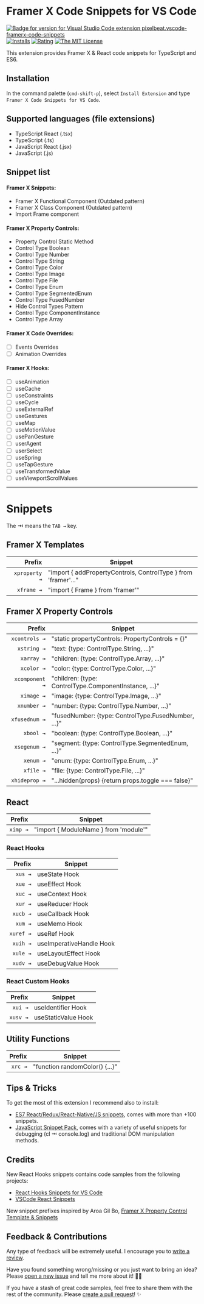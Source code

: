 # Framer X Code Snippets for VS Code

[![Badge for version for Visual Studio Code extension pixelbeat.vscode-framerx-code-snippets](https://vsmarketplacebadge.apphb.com/version-short/pixelbeat.vscode-framerx-code-snippets.svg?color=blue&style=?style=for-the-badge&logo=visual-studio-code)](https://marketplace.visualstudio.com/items?itemName=pixelbeat.vscode-framerx-code-snippets)
[![Installs](https://vsmarketplacebadge.apphb.com/installs-short/pixelbeat.vscode-framerx-code-snippets.svg?color=blue&style=flat-square)](https://marketplace.visualstudio.com/items?itemName=pixelbeat.vscode-framerx-code-snippets)
[![Rating](https://vsmarketplacebadge.apphb.com/rating-short/pixelbeat.vscode-framerx-code-snippets.svg?color=blue&style=flat-square)](https://marketplace.visualstudio.com/items?itemName=pixelbeat.vscode-framerx-code-snippets)
[![The MIT License](https://img.shields.io/badge/license-MIT-orange.svg?color=blue&style=flat-square)](http://opensource.org/licenses/MIT)

This extension provides Framer X & React code snippets for TypeScript and ES6.

## Installation

In the command palette (`cmd-shift-p`), select `Install Extension` and type `Framer X Code Snippets for VS Code`.

## Supported languages (file extensions)

-   TypeScript React (.tsx)
-   TypeScript (.ts)
-   JavaScript React (.jsx)
-   JavaScript (.js)

## Snippet list

#### Framer X Snippets:

-  Framer X Functional Component (Outdated pattern)
-  Framer X Class Component (Outdated pattern)
-  Import Frame component

#### Framer X Property Controls:

-  Property Control Static Method
-  Control Type Boolean
-  Control Type Number
-  Control Type String
-  Control Type Color
-  Control Type Image
-  Control Type File
-  Control Type Enum
-  Control Type SegmentedEnum
-  Control Type FusedNumber
-  Hide Control Types Pattern
-  Control Type ComponentInstance
-  Control Type Array

#### Framer X Code Overrides:

-   [ ] Events Overrides
-   [ ] Animation Overrides

#### Framer X Hooks:

-   [ ] useAnimation
-   [ ] useCache
-   [ ] useConstraints
-   [ ] useCycle
-   [ ] useExternalRef
-   [ ] useGestures
-   [ ] useMap
-   [ ] useMotionValue
-   [ ] usePanGesture
-   [ ] userAgent
-   [ ] userSelect
-   [ ] useSpring
-   [ ] useTapGesture
-   [ ] useTransformedValue
-   [ ] useViewportScrollValues

---

# Snippets

The **⇥** means the `TAB →` key.

## Framer X Templates

|        Prefix | Snippet                                                        |
|-------------: |----------------------------------------------------------------|
| `xproperty ⇥` | "import { addPropertyControls, ControlType } from 'framer'..." |
| `xframe ⇥`    | "import { Frame } from 'framer'"                               |


## Framer X Property Controls

|         Prefix | Snippet                                                |
|--------------: |--------------------------------------------------------|
| `xcontrols ⇥`  | "static propertyControls: PropertyControls = {}"       |
| `xstring ⇥`    | "text: {type: ControlType.String, ...}"                |
| `xarray ⇥`     | "children: {type: ControlType.Array, ...}"             |
| `xcolor ⇥`     | "color: {type: ControlType.Color, ...}"                |
| `xcomponent ⇥` | "children: {type: ControlType.ComponentInstance, ...}" |
| `ximage ⇥`     | "image: {type: ControlType.Image, ...}"                |
| `xnumber ⇥`    | "number: {type: ControlType.Number, ...}"              |
| `xfusednum ⇥`  | "fusedNumber: {type: ControlType.FusedNumber, ...}"    |
| `xbool ⇥`      | "boolean: {type: ControlType.Boolean, ...}"            |
| `xsegenum ⇥`   | "segment: {type: ControlType.SegmentedEnum, ...}"      |
| `xenum ⇥`      | "enum: {type: ControlType.Enum, ...}"                  |
| `xfile ⇥`      | "file: {type: ControlType.File, ...}"                  |
| `xhideprop ⇥`  | "...hidden(props) {return props.toggle === false}"     |



## React

|   Prefix | Snippet                                |
| -------: | ------------------------------------- |
| `ximp ⇥` | "import { ModuleName } from 'module'" |

### React Hooks

|    Prefix | Snippet                   |
| --------: | ------------------------ |
|   `xus ⇥` | useState Hook            |
|   `xue ⇥` | useEffect Hook           |
|   `xuc ⇥` | useContext Hook          |
|   `xur ⇥` | useReducer Hook          |
|  `xucb ⇥` | useCallback Hook         |
|   `xum ⇥` | useMemo Hook             |
| `xuref ⇥` | useRef Hook              |
|  `xuih ⇥` | useImperativeHandle Hook |
|  `xule ⇥` | useLayoutEffect Hook     |
|  `xudv ⇥` | useDebugValue Hook       |

### React Custom Hooks

|   Prefix | Snippet              |
| -------: | ------------------- |
|  `xui ⇥` | useIdentifier Hook  |
| `xusv ⇥` | useStaticValue Hook |

## Utility Functions

|  Prefix | Snippet                         |
| ------: | ------------------------------ |
| `xrc ⇥` | "function randomColor() {...}" |

## Tips & Tricks

To get the most of this extension I recommend also to install:

-   [ES7 React/Redux/React-Native/JS snippets](https://github.com/dsznajder/vscode-es7-javascript-react-snippets), comes with more than +100 snippets.
-   [JavaScript Snippet Pack](https://marketplace.visualstudio.com/items?itemName=akamud.vscode-javascript-snippet-pack), comes with a variety of useful snippets for debugging (cl ⇥ console.log) and traditional DOM manipulation methods.

## Credits

New React Hooks snippets contains code samples from the following projects:

-   [React Hooks Snippets for VS Code](https://github.com/antmdvs/vscode-react-hooks-snippets)
-   [VSCode React Snippets](https://github.com/Wind4/vscode-react-snippets)

New snippet prefixes inspired by Aroa Gil Bo, [Framer X Property Control Template & Snippets
](https://marketplace.visualstudio.com/items?itemName=AroaGilBo.framer-property-control-snippets)


## Feedback & Contributions

Any type of feedback will be extremely useful. I encourage you to [write a review](https://marketplace.visualstudio.com/items?itemName=pixelbeat.vscode-framerx-code-snippets#review-details).

Have you found something wrong/missing or you just want to bring an idea? Please [open a new issue](https://github.com/davo/vscode-framerx-code-snippets/issues/new) and tell me more about it! 🙌🏻

If you have a stash of great code samples, feel free to share them with the rest of the community. Please [create a pull request](hhttps://github.com/davo/vscode-framerx-code-snippets/pulls?q=is%3Apr+is%3Aopen+sort%3Aupdated-desc)! ✨
